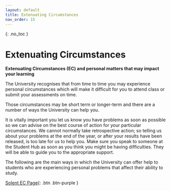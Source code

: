 ```yaml
---
layout: default
title: Extenuating Circumstances
nav_order: 15
---
```


{: .no_toc }

# Extenuating Circumstances

**Extenuating Circumstances (EC) and personal matters that may impact your learning**

The University recognises that from time to time you may experience personal circumstances which will make it difficult for you to attend class or submit your assessments on time.

Those circumstances may be short term or longer-term and there are a number of ways the University can help you.

It is vitally important you let us know you have problems as soon as possible so we can advise on the best course of action for your particular circumstances. We cannot normally take retrospective action; so telling us about your problems at the end of the year, or after your results have been released, is too late for us to help you. Make sure you speak to someone at the Student Hub as soon as you think you might be having difficulties. They will be able to guide you to the appropriate support.

The following are the main ways in which the University can offer help to students who are experiencing personal problems that affect their ability to study.

[Solent EC Page](https://students.solent.ac.uk/studying/attendance-monitoring/extenuating-circumstances){: .btn .btn-purple } 

